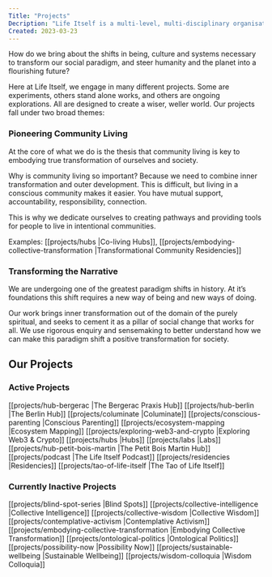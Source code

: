 ```yaml
---
Title: "Projects"
Decription: "Life Itself is a multi-level, multi-disciplinary organisation. This page showcases all our projects present and past."
Created: 2023-03-23
---
```

How do we bring about the shifts in being, culture and systems necessary to transform our social paradigm, and steer humanity and the planet into a flourishing future?

Here at Life Itself, we engage in many different projects. Some are experiments, others stand alone works, and others are ongoing explorations. All are designed to create a wiser, weller world. Our projects fall under two broad themes:

### Pioneering Community Living

At the core of what we do is the thesis that community living is key to embodying true transformation of ourselves and society.

Why is community living so important? Because we need to combine inner transformation and outer development. This is difficult, but living in a conscious community makes it easier. You have mutual support, accountability, responsibility, connection.

This is why we dedicate ourselves to creating pathways and providing tools for people to live in intentional communities.

Examples: [[projects/hubs |Co-living Hubs]], [[projects/embodying-collective-transformation |Transformational Community Residencies]]

### Transforming the Narrative

We are undergoing one of the greatest paradigm shifts in history. At it’s foundations this shift requires a new way of being and new ways of doing.

Our work brings inner transformation out of the domain of the purely spiritual, and seeks to cement it as a pillar of social change that works for all. We use rigorous enquiry and sensemaking to better understand how we can make this paradigm shift a positive transformation for society.

## Our Projects

### Active Projects

[[projects/hub-bergerac |The Bergerac Praxis Hub]]
[[projects/hub-berlin |The Berlin Hub]]
[[projects/columinate |Columinate]]
[[projects/conscious-parenting |Conscious Parenting]]
[[projects/ecosystem-mapping |Ecosystem Mapping]]
[[projects/exploring-web3-and-crypto |Exploring Web3 & Crypto]]
[[projects/hubs |Hubs]]
[[projects/labs |Labs]]
[[projects/hub-petit-bois-martin |The Petit Bois Martin Hub]]
[[projects/podcast |The Life Itself Podcast]]
[[projects/residencies |Residencies]]
[[projects/tao-of-life-itself |The Tao of Life Itself]]


### Currently Inactive Projects

[[projects/blind-spot-series |Blind Spots]]
[[projects/collective-intelligence |Collective Intelligence]]
[[projects/collective-wisdom |Collective Wisdom]]
[[projects/contemplative-activism |Contemplative Activism]]
[[projects/embodying-collective-transformation |Embodying Collective Transformation]]
[[projects/ontological-politics |Ontological Politics]]
[[projects/possibility-now |Possibility Now]]
[[projects/sustainable-wellbeing |Sustainable Wellbeing]]
[[projects/wisdom-colloquia |Wisdom Colloquia]]



